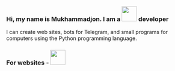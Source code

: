 ### Hi, my name is Mukhammadjon. I am a <img src="https://media0.giphy.com/media/LMt9638dO8dftAjtco/giphy.gif?cid=ecf05e47537kww9cnkmqt5f8mwq6q21kknevxs3qjm7ied7m&rid=giphy.gif&ct=s" width="40px"> developer

<p>I can create web sites, bots for Telegram, and small programs for computers using the Python programming language.</p>

### For websites - <img src="http://cdn.shopify.com/s/files/1/0211/8212/products/django_sticker_f41bde31-a65c-403b-a36c-dac5a032483c_grande.png?v=1495600358" width="40px">



